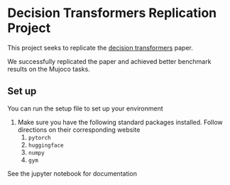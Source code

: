 # Decision Transformers Replication Project

This project seeks to replicate the [decision transformers](https://arxiv.org/abs/2106.01345) paper. 

We successfully replicated the paper and achieved better benchmark results on the Mujoco tasks. 

## Set up
You can run the setup file to set up your environment
1. Make sure you have the following standard packages installed. Follow directions on their corresponding website
   1. `pytorch`
   2. `huggingface`
   3. `numpy`
   4. `gym`

See the jupyter notebook for documentation
